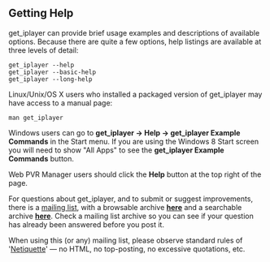 ## Getting Help

get_iplayer can provide brief usage examples and descriptions of available options.  Because there are quite a few options, help listings are available at three levels of detail:

```
get_iplayer --help
get_iplayer --basic-help
get_iplayer --long-help
```

Linux/Unix/OS X users who installed a packaged version of get_iplayer may have access to a manual page:

```
man get_iplayer
```

Windows users can go to **get_iplayer -> Help -> get_iplayer Example Commands** in the Start menu.  If you are using the Windows 8 Start screen you will need to show "All Apps" to see the **get_iplayer Example Commands** button.

Web PVR Manager users should click the **Help** button at the top right of the page.

For questions about get_iplayer, and to submit or suggest improvements,
there is a [mailing list](http://lists.infradead.org/mailman/listinfo/get_iplayer),
with a browsable archive **[here](http://lists.infradead.org/pipermail/get_iplayer/)**
and a searchable archive **[here](http://www.mail-archive.com/get_iplayer@lists.infradead.org/)**.
Check a mailing list archive so you can see if your question has already been answered before you post it.

When using this (or any) mailing list, please observe standard rules of
'[Netiquette](http://david.woodhou.se/email.html)' — no HTML, no
top-posting, no excessive quotations, etc.